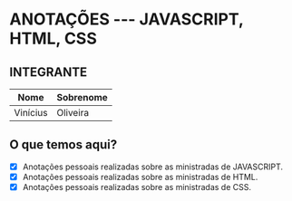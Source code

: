 # ANOTAÇÕES --- JAVASCRIPT, HTML, CSS

## INTEGRANTE
Nome      | Sobrenome
--------- | ------
Vinícius  | Oliveira

## O que temos aqui?
- [x]  Anotações pessoais realizadas sobre as ministradas de JAVASCRIPT.
- [x]  Anotações pessoais realizadas sobre as ministradas de HTML.
- [x]  Anotações pessoais realizadas sobre as ministradas de CSS.
